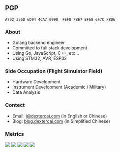 ## PGP
`A792 356D 6D94 4CA7 0990  FEF8 FBE7 EF68 6F7C F8D6`

### About
- Golang backend engineer
- Committed to full stack development
- Using Go, JavaScript, C++, etc...
- Using STM32, AVR, ESP32

### Side Occupation (Flight Simulator Field)
- Hardware Development
- Instrument Development (Academic / Military)
- Data Analysis
 
### Contect
- Email: i@dextercai.com (in English or Chinese)
- Blog: [blog.dextercai.com](http://blog.dextercai.com) (in Simplified Chinese)

### Metrics

![](https://github-profile-summary-cards.vercel.app/api/cards/profile-details?username=dextercai&theme=default)
![](https://github-profile-summary-cards.vercel.app/api/cards/repos-per-language?username=dextercai&theme=default)
![](https://github-profile-summary-cards.vercel.app/api/cards/most-commit-language?username=dextercai&theme=default)
![](https://github-profile-summary-cards.vercel.app/api/cards/stats?username=dextercai&theme=default)
![](https://github-profile-summary-cards.vercel.app/api/cards/productive-time?username=dextercai&theme=default)
